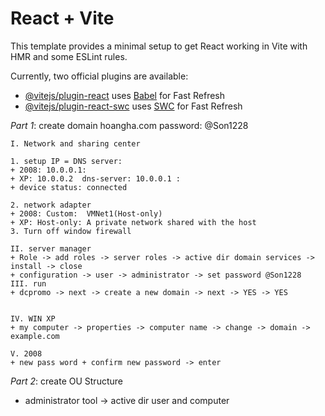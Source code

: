 # React + Vite

This template provides a minimal setup to get React working in Vite with HMR and some ESLint rules.

Currently, two official plugins are available:

- [@vitejs/plugin-react](https://github.com/vitejs/vite-plugin-react/blob/main/packages/plugin-react/README.md) uses [Babel](https://babeljs.io/) for Fast Refresh
- [@vitejs/plugin-react-swc](https://github.com/vitejs/vite-plugin-react-swc) uses [SWC](https://swc.rs/) for Fast Refresh

_Part 1_: create domain hoangha.com
password: @Son1228

    I. Network and sharing center

    1. setup IP = DNS server:
    + 2008: 10.0.0.1:
    + XP: 10.0.0.2	dns-server: 10.0.0.1 :
    + device status: connected

    2. network adapter
    + 2008: Custom:  VMNet1(Host-only)
    + XP: Host-only: A private network shared with the host
    3. Turn off window firewall

    II. server manager
    + Role -> add roles -> server roles -> active dir domain services -> install -> close
    + configuration -> user -> administrator -> set password @Son1228
    III. run
    + dcpromo -> next -> create a new domain -> next -> YES -> YES


    IV. WIN XP
    + my computer -> properties -> computer name -> change -> domain -> example.com

    V. 2008
    + new pass word + confirm new password -> enter

_Part 2_: create OU Structure

- administrator tool -> active dir user and computer
